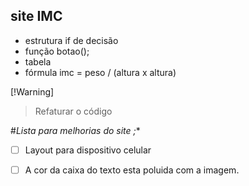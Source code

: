 
 ## site IMC
 * estrutura if de decisão
 * função botao(); 
 * tabela 
 * fórmula imc = peso / (altura x altura)

[!Warning]
> Refaturar o código

#*Lista para melhorias do site ;**

- [ ] Layout para dispositivo celular 
- [ ] A cor da caixa do texto esta poluida com a imagem. 

